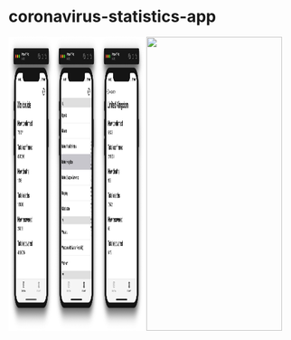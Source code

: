 # coronavirus-statistics-app

<img src="https://github.com/DavidGorzoliya/Media/blob/main/Corona.png?raw=true" width="240" height="520" /> <img src="https://github.com/DavidGorzoliya/Media/blob/main/coronavirus-app1.gif?raw=true" width="240" height="520" />
